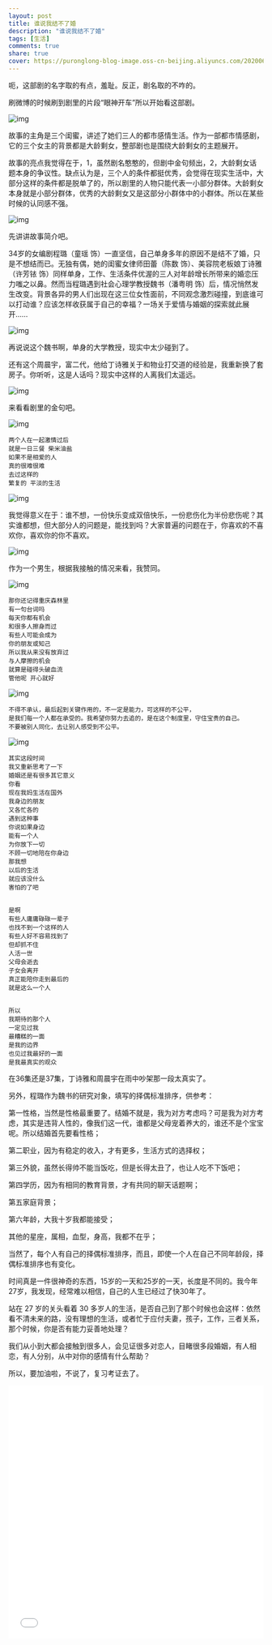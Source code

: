 ```yaml
---
layout: post
title: 谁说我结不了婚
description: "谁说我结不了婚"
tags: [生活]
comments: true
share: true
cover: https://puronglong-blog-image.oss-cn-beijing.aliyuncs.com/20200604110617.png
---
```


<!-- more -->

呃，这部剧的名字取的有点，羞耻。反正，剧名取的不咋的。

刷微博的时候刷到剧里的片段“眼神开车”所以开始看这部剧。

![img](https://puronglong-blog-image.oss-cn-beijing.aliyuncs.com/20200604110911.png)

故事的主角是三个闺蜜，讲述了她们三人的都市感情生活。作为一部都市情感剧，它的三个女主的背景都是大龄剩女，整部剧也是围绕大龄剩女的主题展开。

故事的亮点我觉得在于，1，虽然剧名憨憨的，但剧中金句频出，2，大龄剩女话题本身的争议性。缺点认为是，三个人的条件都挺优秀，会觉得在现实生活中，大部分这样的条件都是脱单了的，所以剧里的人物只能代表一小部分群体。大龄剩女本身就是小部分群体，优秀的大龄剩女又是这部分小群体中的小群体。所以在某些时候的认同感不强。

![img](https://puronglong-blog-image.oss-cn-beijing.aliyuncs.com/20200604111419.png)

先讲讲故事简介吧。

34岁的女编剧程璐（童瑶 饰）一直坚信，自己单身多年的原因不是结不了婚，只是不想结而已。无独有偶，她的闺蜜女律师田蕾（陈数 饰）、美容院老板娘丁诗雅（许芳铱 饰）同样单身，工作、生活条件优渥的三人对年龄增长所带来的婚恋压力嗤之以鼻。然而当程璐遇到社会心理学教授魏书（潘粤明 饰）后，情况悄然发生改变。背景各异的男人们出现在这三位女性面前，不同观念激烈碰撞，到底谁可以打动谁？应该怎样收获属于自己的幸福？一场关于爱情与婚姻的探索就此展开……

![img](https://puronglong-blog-image.oss-cn-beijing.aliyuncs.com/20200604111533.png)

再说说这个魏书啊，单身的大学教授，现实中太少碰到了。

还有这个周晨宇，富二代，他给丁诗雅关于和物业打交道的经验是，我重新换了套房子。你听听，这是人话吗？现实中这样的人离我们太遥远。

![img](https://puronglong-blog-image.oss-cn-beijing.aliyuncs.com/20200604114827.png)

来看看剧里的金句吧。

![img](https://puronglong-blog-image.oss-cn-beijing.aliyuncs.com/20200604112455.png)

```
两个人在一起激情过后
就是一日三餐 柴米油盐
如果不是相爱的人
真的很难很难
去过这样的
繁复的 平淡的生活
```

![img](https://puronglong-blog-image.oss-cn-beijing.aliyuncs.com/20200604112742.png)

我觉得意义在于：谁不想，一份快乐变成双倍快乐，一份悲伤化为半份悲伤呢？其实谁都想，但大部分人的问题是，能找到吗？大家普遍的问题在于，你喜欢的不喜欢你，喜欢你的你不喜欢。

![img](https://puronglong-blog-image.oss-cn-beijing.aliyuncs.com/20200604113628.png)

作为一个男生，根据我接触的情况来看，我赞同。

![img](https://puronglong-blog-image.oss-cn-beijing.aliyuncs.com/20200604114000.png)

```
那你还记得重庆森林里
有一句台词吗
每天你都有机会
和很多人擦身而过
有些人可能会成为
你的朋友或知己
所以我从来没有放弃过
与人摩擦的机会
就算是碰得头破血流
管他呢 开心就好
```

![img](https://puronglong-blog-image.oss-cn-beijing.aliyuncs.com/20200604155335.png)

```
不得不承认，最后起到关键作用的，不一定是能力，可这样的不公平，
是我们每一个人都在承受的。我希望你努力去追的，是在这个制度里，守住宝贵的自己。
不要被别人同化，去让别人感受到不公平。
```

![img](https://puronglong-blog-image.oss-cn-beijing.aliyuncs.com/20200604160038.png)


```
其实这段时间
我又重新思考了一下
婚姻还是有很多其它意义
你看
现在我妈生活在国外
我身边的朋友
又各忙各的
遇到这种事
你说如果身边
能有一个人
为你放下一切
不顾一切地陪在你身边
那我想
以后的生活
就应该没什么
害怕的了吧


是啊
有些人庸庸碌碌一辈子
也找不到一个这样的人
有些人好不容易找到了
但却抓不住
人活一世
父母会逝去
子女会离开
真正能陪你走到最后的
就是这么一个人


所以
我期待的那个人
一定见过我
最糟糕的一面
是我的边界
也见过我最好的一面
是我最真实的观众
```

在36集还是37集，丁诗雅和周晨宇在雨中吵架那一段太真实了。

另外，程璐作为魏书的研究对象，填写的择偶标准排序，供参考：

第一性格，当然是性格最重要了。结婚不就是，我为对方考虑吗？可是我为对方考虑，其实是违背人性的，像我们这一代，谁都是父母宠着养大的，谁还不是个宝宝呢。所以结婚首先要看性格；

第二职业，因为有稳定的收入，才有更多，生活方式的选择权；

第三外貌，虽然长得帅不能当饭吃，但是长得太丑了，也让人吃不下饭吧；

第四学历，因为有相同的教育背景，才有共同的聊天话题啊；

第五家庭背景；

第六年龄，大我十岁我都能接受；

其他的星座，属相，血型，身高，我都不在乎；

当然了，每个人有自己的择偶标准排序，而且，即使一个人在自己不同年龄段，择偶标准排序也有变化。

时间真是一件很神奇的东西，15岁的一天和25岁的一天，长度是不同的。我今年27岁，我发现，经常难以相信，自己的人生已经过了快30年了。

站在 27 岁的关头看着 30 多岁人的生活，是否自己到了那个时候也会这样：依然看不清未来的路，没有理想的生活，或者忙于应付夫妻，孩子，工作，三者关系，那个时候，你是否有能力妥善地处理？

我们从小到大都会接触到很多人，会见证很多对恋人，目睹很多段婚姻，有人相恋，有人分别，从中对你的感情有什么帮助？

所以，要加油啦，不说了，复习考证去了。

<iframe src="//player.bilibili.com/player.html?aid=243451274&bvid=BV1Kv41167rD&cid=197742753&page=1&danmaku=0" scrolling="no" border="0" frameborder="no" framespacing="0" allowfullscreen="true" width="100%" height="500"></iframe>
